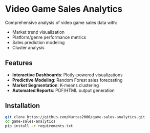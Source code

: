 # Video Game Sales Analytics

Comprehensive analysis of video game sales data with:
- Market trend visualization
- Platform/genre performance metrics
- Sales prediction modeling
- Cluster analysis

## Features
- **Interactive Dashboards**: Plotly-powered visualizations
- **Predictive Modeling**: Random Forest sales forecasting
- **Market Segmentation**: K-means clustering
- **Automated Reports**: PDF/HTML output generation

## Installation
```bash
git clone https://github.com/Nurtas2000/game-sales-analytics.git
cd game-sales-analytics
pip install -r requirements.txt
